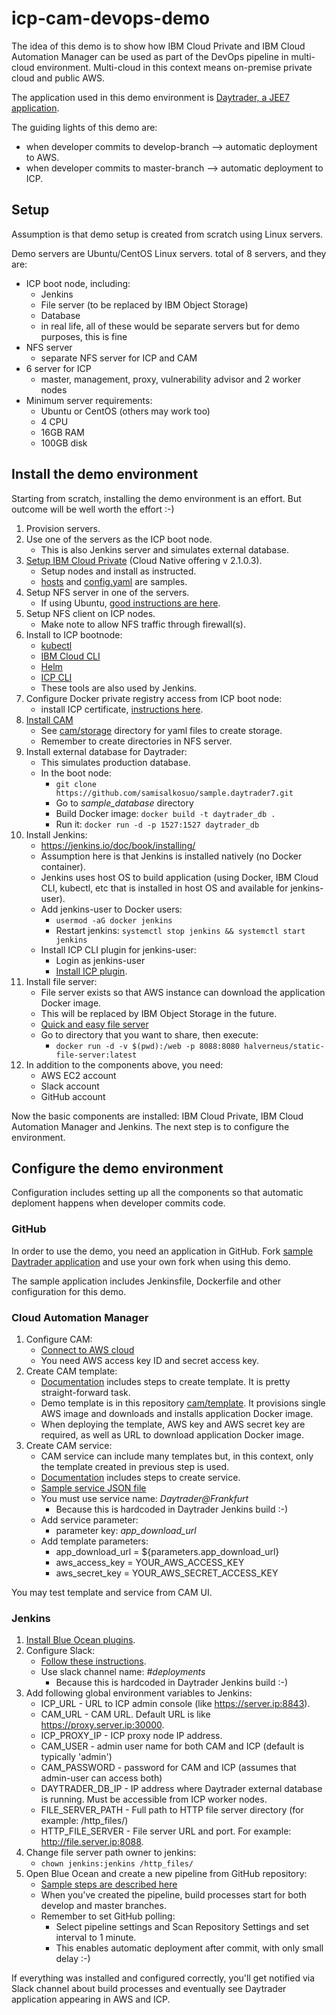 # icp-cam-devops-demo

The idea of this demo is to show how IBM Cloud Private and IBM Cloud Automation Manager can be used as part of the DevOps pipeline in multi-cloud environment. Multi-cloud in this context means on-premise private cloud and public AWS.

The application used in this demo environment is [Daytrader, a JEE7 application](https://github.com/samisalkosuo/sample.daytrader7).

The guiding lights of this demo are:
  - when developer commits to develop-branch --> automatic deployment to AWS.
  - when developer commits to master-branch --> automatic deployment to ICP.

## Setup

Assumption is that demo setup is created from scratch using Linux servers. 

Demo servers are Ubuntu/CentOS Linux servers. total of 8 servers, and they are:

- ICP boot node, including:
  - Jenkins
  - File server (to be replaced by IBM Object Storage)
  - Database
  - in real life, all of these would be separate servers but for demo purposes, this is fine
- NFS server
  - separate NFS server for ICP and CAM
- 6 server for ICP
  - master, management, proxy, vulnerability advisor and 2 worker nodes
- Minimum server requirements:
  - Ubuntu or CentOS (others may work too)
  - 4 CPU
  - 16GB RAM
  - 100GB disk

 
## Install the demo environment

Starting from scratch, installing the demo environment is an effort. But outcome will be well worth the effort :-)

1. Provision servers.
1. Use one of the servers as the ICP boot node.
   - This is also Jenkins server and simulates external database.
1. [Setup IBM Cloud Private](https://www.ibm.com/support/knowledgecenter/en/SSBS6K_2.1.0.3/installing/installing.html) (Cloud Native offering v 2.1.0.3).
   - Setup nodes and install as instructed.
   - [hosts](icp/hosts) and [config.yaml](icp/config.yaml) are samples.
1. Setup NFS server in one of the servers.
   - If using Ubuntu, [good instructions are here](https://help.ubuntu.com/community/SettingUpNFSHowTo).
1. Setup NFS client on ICP nodes.
   - Make note to allow NFS traffic through firewall(s).
1. Install to ICP bootnode:
   - [kubectl](https://v1-10.docs.kubernetes.io/docs/tasks/tools/install-kubectl/)
   - [IBM Cloud CLI](https://console.bluemix.net/docs/cli/reference/bluemix_cli/get_started.html#getting-started)
   - [Helm](https://github.com/kubernetes/helm/releases)
   - [ICP CLI](https://www.ibm.com/support/knowledgecenter/SSBS6K_2.1.0.3/manage_cluster/install_cli.html)
   - These tools are also used by Jenkins.
1. Configure Docker private registry access from ICP boot node:
   - install ICP certificate, [instructions here](https://www.ibm.com/support/knowledgecenter/SSBS6K_2.1.0.3/manage_images/configuring_docker_cli.html).
1. [Install CAM](https://www.ibm.com/support/knowledgecenter/en/SS2L37_2.1.0.2/cam_install_EE_main.html)
   - See [cam/storage](cam/storage) directory for yaml files to create storage.
   - Remember to create directories in NFS server.
1. Install external database for Daytrader:
   - This simulates production database.
   - In the boot node:
     - ```git clone https://github.com/samisalkosuo/sample.daytrader7.git```
     - Go to *sample_database* directory
     - Build Docker image: ```docker build -t daytrader_db .```
     - Run it: ```docker run -d -p 1527:1527 daytrader_db```
1. Install Jenkins:
   - https://jenkins.io/doc/book/installing/
   - Assumption here is that Jenkins is installed natively (no Docker container).
   - Jenkins uses host OS to build application (using Docker, IBM Cloud CLI, kubectl, etc that is installed in host OS and available for jenkins-user).
   - Add jenkins-user to Docker users:
     - ```usermod -aG docker jenkins```
     - Restart jenkins: ```systemctl stop jenkins && systemctl start jenkins```
   - Install ICP CLI plugin for jenkins-user:
     - Login as jenkins-user
     - [Install ICP plugin](https://www.ibm.com/support/knowledgecenter/SSBS6K_2.1.0.3/manage_cluster/install_cli.html).
1. Install file server:
   - File server exists so that AWS instance can download the application Docker image.
   - This will be replaced by IBM Object Storage in the future.
   - [Quick and easy file server](https://hub.docker.com/r/halverneus/static-file-server/)
   - Go to directory that you want to share, then execute:
     - ```docker run -d -v $(pwd):/web -p 8088:8080 halverneus/static-file-server:latest```
1. In addition to the components above, you need: 
   - AWS EC2 account
   - Slack account
   - GitHub account

Now the basic components are installed: IBM Cloud Private, IBM Cloud Automation Manager and Jenkins. The next step is to configure the environment.

## Configure the demo environment

Configuration includes setting up all the components so that automatic deploment happens when developer commits code. 

### GitHub

In order to use the demo, you need an application in GitHub. Fork [sample Daytrader application](https://github.com/samisalkosuo/sample.daytrader7) and use your own fork when using this demo.

The sample application includes Jenkinsfile, Dockerfile and other configuration for this demo.

### Cloud Automation Manager

1. Configure CAM:
   - [Connect to AWS cloud](https://www.ibm.com/support/knowledgecenter/en/SS2L37_2.1.0.2/cam_managing_connections.html)
   - You need AWS access key ID and secret access key.
1. Create CAM template:
   - [Documentation](https://www.ibm.com/support/knowledgecenter/en/SS2L37_2.1.0.2/cam_creating_template.html) includes steps to create template. It is pretty straight-forward task.
   - Demo template is in this repository [cam/template](cam/template). It provisions single AWS image and downloads and installs application Docker image.   
   - When deploying the template, AWS key and AWS secret key are required, as well as URL to download application Docker image.
1. Create CAM service:
   - CAM service can include many templates but, in this context, only the template created in previous step is used.
   -  [Documentation](https://www.ibm.com/support/knowledgecenter/en/SS2L37_2.1.0.2/cam_managing_services.html) includes steps to create service. 
     - [Sample service JSON file](cam/service/daytrader_at_frankfurt.json)
   - You must use service name: *Daytrader@Frankfurt*
     - Because this is hardcoded in Daytrader Jenkins build :-)
   - Add service parameter:
     - parameter key: *app_download_url*
   - Add template parameters:
     - app_download_url = ${parameters.app_download_url}
     - aws_access_key = YOUR_AWS_ACCESS_KEY
     - aws_secret_key = YOUR_AWS_SECRET_ACCESS_KEY

You may test template and service from CAM UI.

### Jenkins

1. [Install Blue Ocean plugins](https://jenkins.io/doc/book/blueocean/getting-started/).
1. Configure Slack:
   - [Follow these instructions](https://github.com/jenkinsci/slack-plugin).
   - Use slack channel name: *#deployments*
     - Because this is hardcoded in Daytrader Jenkins build :-)
1. Add following global environment variables to Jenkins:
   - ICP_URL - URL to ICP admin console (like https://server.ip:8843).
   - CAM_URL - CAM URL. Default URL is like https://proxy.server.ip:30000.
   - ICP_PROXY_IP - ICP proxy node IP address.
   - CAM_USER - admin user name for both CAM and ICP (default is typically 'admin')
   - CAM_PASSWORD - password for CAM and ICP (assumes that admin-user can access both)
   - DAYTRADER_DB_IP - IP address where Daytrader external database is running. Must be accessible from ICP worker nodes.
   - FILE_SERVER_PATH - Full path to HTTP file server directory (for example: /http_files/)
   - HTTP_FILE_SERVER - File server URL and port. For example: http://file.server.ip:8088.
1. Change file server path owner to jenkins:
   - ```chown jenkins:jenkins /http_files/```
1. Open Blue Ocean and create a new pipeline from GitHub repository:
   - [Sample steps are described here](https://jenkins.io/doc/tutorials/create-a-pipeline-in-blue-ocean/#create-your-pipeline-project-in-blue-ocean)
   - When you've created the pipeline, build processes start for both develop and master branches.
   - Remember to set GitHub polling:
     - Select pipeline settings and Scan Repository Settings and set interval to 1 minute.
     - This enables automatic deployment after commit, with only small delay :-)

If everything was installed and configured correctly, you'll get notified via Slack channel about build processes and eventually see Daytrader application appearing in AWS and ICP.


